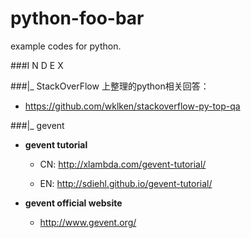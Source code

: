 python-foo-bar
===============

example codes for python.


###I N D E X

###|_ StackOverFlow 上整理的python相关回答：
* https://github.com/wklken/stackoverflow-py-top-qa

###|_ gevent

* **gevent tutorial**

	* CN: http://xlambda.com/gevent-tutorial/

	* EN: http://sdiehl.github.io/gevent-tutorial/

* **gevent official website**
    * http://www.gevent.org/

